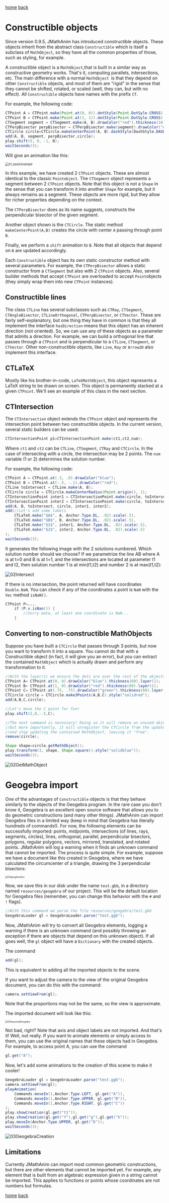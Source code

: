 [home](https://davidgutierrezrubio.github.io/jmathanim/) [back](../index.html)

# Constructible objects
Since version 0.9.5, JMathAnim has introduced constructible objects. These objects inherit from the abstract class `Constructible` which is itself a subclass of `MathObject`, so they have all the common properties of those, such as styling, for example.

A constructible object is a `MathObject`,that is built in a similar way as constructive geometry works. That's it, computing parallels, intersections, etc. The main difference with a normal `MathObject `is that they depend on other `Constructible` objects, and most of them are "rigid" in the sense that they cannot be shifted, rotated, or scaled (well, they can, but with no effect). All `Constructible` objects have names with the prefix `CT`.

For example, the following code:

```java
CTPoint A = CTPoint.make(Point.at(0, 0)).dotStyle(Point.DotSyle.CROSS).drawColor("blue");
CTPoint B = CTPoint.make(Point.at(1, 1)).dotStyle(Point.DotSyle.CROSS).drawColor("blue");;
CTSegment segment = CTSegment.make(A, B).drawColor("red").thickness(10);
CTPerpBisector perpBisector = CTPerpBisector.make(segment).drawColor("darkgreen").thickness(10);
CTCircle circle=CTCircle.makeCenterPoint(A, B).dashStyle(DashStyle.DASHED).drawColor("gray");
add(A, B, segment, perpBisector,circle);
play.shift(5, 0, -1, B);
waitSeconds(3);
```

Will give an animation like this:

<img src="../06a_DealingWithPaths/01_basicExample.gif" alt="01_basicExample" style="zoom:67%;" />

In this example, we have created 2 `CTPoint` objects. These are almost identical to the classic `Pointobject`. The `CTSegment` object represents a segment between 2 `CTPoint` objects. Note that this object is not a `Shape` in the sense that you can transform it into another `Shape` for example, but it always remains as a segment. These objects are more rigid, but they allow for richer properties depending on the context.

The `CTPerpBisector` does as its name suggests, constructs the perpendicular bisector of the given segment.

Another object shown is the `CTCircle`. The static method `makeCenterPoint(A,B)` creates the circle with center `A` passing through point `B`.

Finally, we perform a `shift` animation to `B`. Note that all objects that depend on `B` are updated accordingly.

Each `Constructible` object has its own static constructor method with several parameters. For example, the `CTPerpBisector` allows a static constructor from a `CTSegment` but also with 2 `CTPoint` objects. Also, several builder methods that accept `CTPoint` are overloaded to accept `Point`objects (they simply wrap them into new `CTPoint` instances).

## Constructible lines

The class `CTLine` has several subclasses such as `CTRay`, `CTSegment`, `CTAngleBisector`, `CTLineOrthogonal`, `CTPerpBisector`, or `CTVector`. These are fairly self-explanatory, but one thing they have in common is that they all implement the interface `hasDirection` means that this object has an inherent direction (not oriented). So, we can use any of these objects as a parameter that admits a direction. For example, we can build a orthogonal line that passes through a `CTPoint` and is perpendicular to a `CTLine`, `CTSegment`, or `CTVector`. Other non-constructible objects, like `Line`, `Ray` or `Arrow2D` also implement this interface.

## CTLaTeX

Mostly like his brother-in-code, `LaTeXMathObject`, this object represents a LaTeX string to be drawn on screen. This object is permanently stacked at a given `CTPoint`. We'll see an example of this class in the next section.

## CTIntersection

The `CTIntersection` object extends the `CTPoint` object and represents the intersection point between two constructible objects. In the current version, several static builders can be used:

```java
CTIntersectionPoint p1=CTIntersectionPoint.make(ct1,ct2,num);
```

Where `ct1` and `ct2` can be `CTLine`, `CTSegment`, `CTRay` and `CTCircle`. In the case of intersecting with a circle, the intersection may be 2 points. The `num` variable (1 or 2) determines the solution number.

For example, the following code:

```java
CTPoint A = CTPoint.at(.3, .0).drawColor("blue");
CTPoint B = CTPoint.at(-.5, -.1).drawColor("red");
CTLine toIntersect = CTLine.make(A, B);
CTCircle circle = CTCircle.makeCenterRadius(Point.origin(), 1);
CTIntersectionPoint inter1 = CTIntersectionPoint.make(circle, toIntersect, 1).drawColor("green");
CTIntersectionPoint inter2 = CTIntersectionPoint.make(circle, toIntersect, 2).drawColor("yellow");
add(A, B, toIntersect, circle, inter1, inter2);
add(//Let's add some labels
    CTLaTeX.make("$A$", A, Anchor.Type.DL, .02).scale(.5),
    CTLaTeX.make("$B$", B, Anchor.Type.DL, .02).scale(.5),
    CTLaTeX.make("$1$", inter1, Anchor.Type.DL, .02).scale(.5),
    CTLaTeX.make("$2$", inter2, Anchor.Type.DL, .02).scale(.5)
);
waitSeconds(3);
```

It generates the following image with the 2 solutions numbered. Which solution number should we choose? If we parametrize the line AB where A is at t=0 and B is at t=1, and the intersections are located at parameter t1 and t2, then solution number 1 is at min(t1,t2) and number 2 is at max(t1,t2):

<img src="02Intersect.png" alt="02Intersect"  />

If there is no intersection, the point returned will have coordinates `Double.NaN`. You can check if any of the coordinates a point is `NaN` with the `Vec` method `isNaN()`.

```java
CTPoint P=....
    if (P.v.isNan()) {
        //Sorry mate, at least one coordinate is NaN...
    }
```



## Converting to non-constructible MathObjects

Suppose you have built a `CTCircle` that passes through 3 points, but now you want to transform it into a square. You cannot do that with a Constructible object (in fact, it will give you an error), but you can extract the contained `MathObject` which is actually drawn and perform any transformation to it.

```java
//With the layer(1) we ensure the dots are over the rest of the objects
CTPoint A= CTPoint.at(0, 0).drawColor("blue").thickness(60).layer(1);
CTPoint B= CTPoint.at(1, 0).drawColor("red").thickness(60).layer(1);
CTPoint C= CTPoint.at(.75, .75).drawColor("green").thickness(60).layer(1);
CTCircle circle = CTCircle.make3Points(A,B,C).style("solidred");
add(A,B,C,circle);

//Let's move the C point for fun!
play.shift(2,0,-.5,C);

//The next command is necessary! Doing so it will remove an unused object from the scene
//but more importantly, it will unregister the CTCircle from the update queue 
//and stop updating the contained MathObject, leaving it "free".
remove(circle);

Shape shape=circle.getMathObject();
play.transform(3, shape, Shape.square().style("solidblue"));
waitSeconds(3);
```

![02GetMathObject](02GetMathObject.gif)



# Geogebra import

One of the advantages of `Constructible` objects is that they behave similarly to the objects of the Geogebra program. In the rare case you don't know it, Geogebra is an excellent open source software that allows you to do geometric constructions (and many other things). JMathAnim can import Geogebra files in a limited way (keep in mind that Geogebra has literally hundreds of commands!). For now, the following elements can be successfully imported: points, midpoints, intersections (of lines, rays, segments, circles), lines, orthogonal, parallel, perpendicular bisectors, polygons, regular polygons, vectors, mirrored, translated, and rotated points. JMathAnim will log a warning when it finds an unknown command that cannot be imported. The process is quite simple. For example, suppose we have a document like this created in Geogebra, where we have calculated the circumcenter of a triangle, drawing the 3 perpendicular bisectors:

<img src="03geogebraDoc.png" alt="03geogebraDoc" style="zoom:50%;" />

Now, we save this in our disk under the name `test.gbb`, in a directory named `resources/geogebra` of our project. This will be the default location for Geogebra files (remember, you can change this behavior with the `#` and `!`  flags). 

```java
//With this command we parse the file resources/geogebra/test.gbb
GeogebraLoader gl = GeogebraLoader.parse("test.ggb");
```

Now, JMathAnim will try to convert all Geogebra elements, logging a warning if there is an unknown command (and possibly throwing an exception if there are objects that depend on this unknown object). If all goes well, the `gl` object will have a `Dictionary` with the created objects.

The command

```java
add(gl);
```

This is equivalent to adding all the imported objects to the scene.

If you want to adjust the camera to the view of the original Geogebra document, you can do this with the command:

```java
camera.setViewFrom(gl);
```

Note that the proportions may not be the same, so the view is approximate.


The imported document will look like this:

<img src="03ImportedGeogebra.png" alt="03ImportedGeogebra" style="zoom:50%;" />

Not bad, right? Note that axis and object labels are not imported. And that's it! Well, not really. If you want to animate elements or simply access to them, you can use the original names that these objects had in Geogebra. For example, to access point A, you can use the command

```java
gl.get("A");
```
Now, let's add some animations to the creation of this scene to make it cooler!

```java
GeogebraLoader gl = GeogebraLoader.parse("test.ggb");
camera.setViewFrom(gl);
playAnimation(
    Commands.moveIn(1,Anchor.Type.LEFT, gl.get("A")),
    Commands.moveIn(1,Anchor.Type.UPPER, gl.get("B")),
    Commands.moveIn(1,Anchor.Type.RIGHT, gl.get("C"))
);
play.showCreation(gl.get("t1"));
play.showCreation(gl.get("f"),gl.get("g"),gl.get("h"));
play.moveIn(Anchor.Type.UPPER, gl.get("D"));
waitSeconds(3);
```

![03GeogebraCreation](03GeogebraCreation.gif)

## Limitations

Currently JMathAnim can import most common geometric constructions, but there are other elements that cannot be imported yet. For example, any element that is built from an algebraic expression given in a string cannot be imported. This applies to functions or points whose coordinates are not numbers but formulas. 



[home](https://davidgutierrezrubio.github.io/jmathanim/) [back](../index.html)

